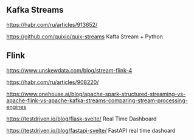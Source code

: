 ## Kafka Streams

https://habr.com/ru/articles/913652/

https://github.com/quixio/quix-streams Kafta Stream  + Python

## Flink

https://www.unskewdata.com/blog/stream-flink-4

https://habr.com/ru/articles/908220/

https://www.onehouse.ai/blog/apache-spark-structured-streaming-vs-apache-flink-vs-apache-kafka-streams-comparing-stream-processing-engines 





https://testdriven.io/blog/flask-svelte/ Real Time Dashboard

https://testdriven.io/blog/fastapi-svelte/ FastAPI real time dashoard 
